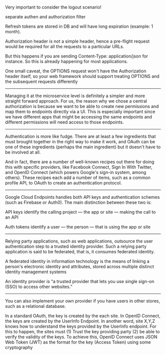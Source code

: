 Very important to consider the logout scenario! 

separate authen and authorization filter

Refresh tokens are stored in DB and will have long expiration (example: 1 month).

Authorization header is not a simple header, hence a pre-flight request would be required for all the requests to a particular URLs.

But this happens if you are sending Content-Type: application/json for instance. So this is already happening for most applications.

One small caveat, the OPTIONS request won't have the Authorization header itself, so your web framework should support treating OPTIONS and the subsequent requests differently

-----------

Managing it at the microservice level is definitely a simpler and more straight forward approach. For us, the reason why we chose a central authorization is because we want to be able to create new permissions and map them to endpoints directly via a UI. This is especially important since we have different apps that might be accessing the same endpoints and different permissions will need access to those endpoints.

---------
Authentication is more like fudge. There are at least a few ingredients that must brought together in the right way to make it work, and OAuth can be one of these ingredients (perhaps the main ingredient) but it doesn't have to be involved at all.

And in fact, there are a number of well-known recipes out there for doing this with specific providers, like Facebook Connect, Sign In With Twitter, and OpenID Connect (which powers Google's sign-in system, among others). These recipes each add a number of items, such as a common profile API, to OAuth to create an authentication protocol.

------

Google Cloud Endpoints handles both API keys and authentication schemes (such as Firebase or Auth0). The main distinction between these two is:

API keys identify the calling project — the app or site — making the call to an API

Auth tokens identify a user — the person — that is using the app or site

-------

Relying party applications, such as web applications, outsource the user authentication step to a trusted identity provider. Such a relying party application is said to be federated, that is, it consumes federated identity.

A federated identity in information technology is the means of linking a person's electronic identity and attributes, stored across multiple distinct identity management systems

An identity provider is “a trusted provider that lets you use single sign-on (SSO) to access other websites.”

---------

You can also implement your own provider if you have users in other stores, such as a relational database.

In a standard OAuth, the key is created by the each site. In OpenID Connect, the keys are created by the UserInfo Endpoint. In another word, site X,Y,Z knows how to understand the keys provided by the UserInfo endpoint. For this to happen, the sites must (1) Trust the key providing party (2) be able to verify the validity of the keys. To achieve this, OpenID Connect uses JSON Web Token (JWT) as the format for the key (Access Token) using some cryptography
